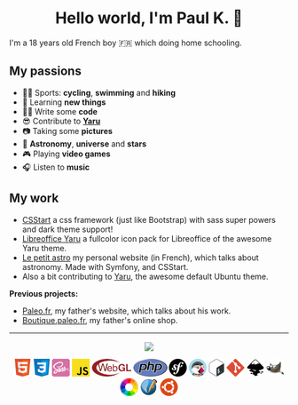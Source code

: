 <h1 align="center">Hello world, I'm Paul K. 👋</h1>

I'm a 18 years old French boy :fr: which doing home schooling.

## My passions

- :mountain_biking_man: Sports: **cycling**, **swimming** and **hiking**
- :brain: Learning **new things**
- :man_technologist: Write some **code**
- :sunglasses: Contribute to **<a href="https://github.com/ubuntu/yaru">Yaru</a>**
- :camera: Taking some **pictures**
- :telescope: **Astronomy**, **universe** and **stars**
- :video_game: Playing **video games**
- :headphones: Listen to **music**

<!-- <details>
  <summary>More infos</summary>
  <h2>My top 3 favorite game universes</h2>
    <ol>
      <li>The Legend of Zelda</li>
      <li>Splatoon</li>
      <li>Professor Layton</li>
    </ol>
  <h2>My favorite video games</h2>
    <ol>
      <li>The Legend of Zelda: Breath of the Wild</li>
      <li>The Legend of Zelda: Majora's Mask</li>
      <li>The Legend of Zelda: Ocarina of Time</li>
      <li>Splatoon 2</li>
    </ol>
</details>-->

## My work

- <a href="https://github.com/Jupiter007-43/csstart">CSStart</a> a css framework (just like Bootstrap) with sass super powers and dark theme support!
- <a href="https://github.com/ubuntu/libreoffice-style-yaru-fullcolor">Libreoffice Yaru</a> a fullcolor icon pack for Libreoffice of the awesome Yaru theme.
- <a href="https://lepetitastro.fr/">Le petit astro</a> my personal website (in French), which talks about astronomy. Made with Symfony, and CSStart.
- Also a bit contributing to <a href="https://github.com/ubuntu/yaru">Yaru</a>, the awesome default Ubuntu theme.

**Previous projects:**

- <a href="https://www.paleo.fr/">Paleo.fr</a>, my father's website, which talks about his work.
- <a href="https://boutique.paleo.fr/fr/">Boutique.paleo.fr</a>, my father's online shop.

<hr>

<p align="center">
  <a href="https://github.com/Jupiter007-43">
    <img align="center" src="https://github-readme-stats.vercel.app/api?username=Jupiter007-43&theme=gruvbox&show_icons=true&count_private=true" />
  </a>
</p>

<p align="center" margin="30px">
  <span><img src="images/html.png"></span>
  <span><img src="images/css.png"></span>
  <span><img src="images/sass.png"></span>
  <span><img src="images/javascript.png"></span>
  <span><img src="images/webgl.png"></span>
  <span><img src="images/php.png"></span>
  <span><img src="images/symfony.png"></span>
  <span><img src="images/prestashop.png"></span>
  <span><img src="images/bash.png"></span>
  <span><img src="images/git.png"></span>
  <span><img src="images/inkscape.png"></span>
  <span><img src="images/gimp.png"></span>
  <span><img src="images/rawtherapee.png"></span>
  <span><img src="images/scribus.png"></span>
  <span><img src="images/ubuntu.png"></span>
</p>
